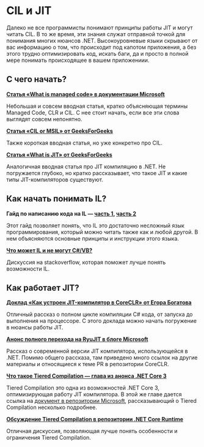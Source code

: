 # CIL и JIT

Далеко не все программисты понимают принципы работы JIT и могут читать CIL. В то же время, эти знания служат отправной точкой для понимания многих нюансов .NET. Высокоуровневые языки скрывают от вас информацию о том, что происходит под капотом приложения, а без этого трудно оптимизировать код, искать баги, да и просто в полной мере понимать происходящее в вашем приложениии.

## С чего начать?

**[Статья «What is managed code» в документации Microsoft](https://docs.microsoft.com/en-us/dotnet/standard/managed-code)**

Небольшая и совсем вводная статья, кратко объясняющая термины Managed Code, CLR и CIL. С нее стоит начать, если все эти слова выглядят совсем непонятно.

**[Статья «CIL or MSIL» от GeeksForGeeks](https://www.geeksforgeeks.org/cil-or-msil-microsoft-intermediate-language-or-common-intermediate-language/)**

Также короткая вводная статья, но уже конкретно про CIL.

**[Статья «What is JIT» от GeeksForGeeks](https://www.geeksforgeeks.org/what-is-just-in-time-jit-compiler-in-dot-net/)**

Аналогичная вводная статья про JIT компиляцию в .NET. Не погружается глубоко, но кратко рассказывает, что такое JIT и какие типы JIT-компиляторов существуют.

## Как начать понимать IL?

**Гайд по написанию кода на IL — [часть 1](https://dolinkamark.wordpress.com/2015/10/21/cil-programming-tutorial-the-basics/), [часть 2](https://dolinkamark.wordpress.com/2016/04/24/cil-programming-tutorial-the-basics-part-ii/)**

Этот гайд позволяет понять, что IL это достаточно несложный язык программирования, который можно читать также как и любой другой. В нем объясняются основные принципы и инструкции этого языка.

**[Что может IL и не могут C#/VB?](https://stackoverflow.com/questions/541936/what-can-you-do-in-msil-that-you-cannot-do-in-c-sharp-or-vb-net)**

Дискуссия на stackoverflow, которая поможет лучше понять возможности IL.

## Как работает JIT?

**[Доклад «Как устроен JIT-компилятор в CoreCLR» от Егора Богатова](https://youtu.be/H1ksFnLjLoY)**

Отличный рассказ о полном цикле компиляции C# кода, от запуска до выполнения на процессоре. С этого доклада можно начать погружение в нюансы работы JIT.

**[Анонс полного перехода на RyuJIT в блоге Microsoft](https://devblogs.microsoft.com/dotnet/the-ryujit-transition-is-complete/)**

Рассказ о современной версии JIT компилятора, использующейся в .NET. Помимо общего рассказа, там приведено много ссылок на другие материалы и относящиеся к теме PR в репозитории CoreCLR.

**[Что такое Tiered Compilation — глава из анонса .NET Core 3](https://docs.microsoft.com/en-us/dotnet/core/whats-new/dotnet-core-3-0#tiered-compilation)**

Tiered Compilation это одна из возможностей .NET Core 3, оптимизирующая работу JIT компилятора. В этой же главе дается ссылка на [документ в репозитории Microsoft](https://github.com/dotnet/runtime/blob/main/docs/design/features/tiered-compilation.md), рассказывающий о Tiered Compilation несколько подробнее.

**[Обсуждение Tiered Compilation в репозитории .NET Core Runtime](https://github.com/dotnet/runtime/issues/12515)**

Отличная дискуссия, позволяющая лучше понять особенности и ограничения Tiered Compilation.
